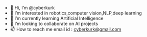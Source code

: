 - 👋 Hi, I’m @cyberkurk
- 👀 I’m interested in robotics,computer vision,NLP,deep learning
- 🌱 I’m currently learning Artificial Intelligence
- 💞️ I’m looking to collaborate on AI projects 
- 📫 How to reach me 
email id : cyberkurk@gmail.com

<!---
cyberkurk/cyberkurk is a ✨ special ✨ repository because its `README.md` (this file) appears on your GitHub profile.
You can click the Preview link to take a look at your changes.
--->
